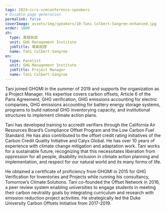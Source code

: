 ```yaml
---
tags: 2024-ccrs-vcmconference-speakers
# Disable page generation
permalink: false
coverImage: assets/img/speakers/10-Tani Colbert-Sangree-enhanced.jpg
order: 1000
zh:
  type: 專題與談
  unit: GHG Management Institute
  jobTitle: 專案經理
  name: Tani Colbert-Sangree
en:
  type: Panelist
  unit: GHG Management Institute
  jobTitle: Project Manager
  name: Tani Colbert-Sangree
---
```


Tani joined GHGMI in the summer of 2019 and supports the organization as a Project Manager. His expertise covers carbon offsets, Article 6 of the Paris Agreement, GHG verification, GHG emissions accounting for electric companies, GHG emissions accounting for battery energy storage systems, programs to build national GHG inventorying capacity, and institutional structures to implement climate action plans.

Tani has developed training to accredit verifiers through the California Air Resources Board’s Compliance Offset Program and the Low Carbon Fuel Standard. He has also contributed to the offset credit rating initiatives of the Carbon Credit Quality Initiative and Calyx Global. He has over 10 years of experience with climate change mitigation and adaptation work. Tani works for a sustainable future, recognizing that this necessitates liberation from oppression for all people, disability inclusion in climate action planning and implementation, and respect for our natural world and its many forms of life.

He obtained a certificate of proficiency from GHGMI in 2015 for GHG Verification for Inventories and Projects while running his consultancy, Tomorrow’s Climate Solutions. Tani co-founded the Offset Network in 2016, a peer review system enabling universities to engage students in meeting their carbon neutrality goals by integrating curriculum and research with emission reduction project activities. He strategically led the Duke University Carbon Offsets Initiative from 2017-2019.
